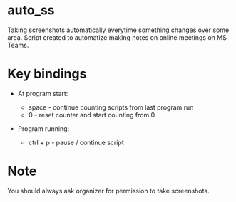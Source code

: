 # auto_ss
Taking screenshots automatically everytime something changes over some area. Script created to automatize making notes on online meetings on MS Teams.

# Key bindings
* At program start:
  - space -  continue counting scripts from last program run
  - 0 - reset counter and start counting from 0

* Program running:
  - ctrl + p - pause / continue script

# Note
You should always ask organizer for permission to take screenshots. 
